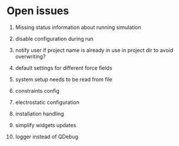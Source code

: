 # Open issues

1. Missing status information about running simulation
1. disable configuration during run

1. notify user if project name is already in use in project dir to avoid overwriting?

1. default settings for different force fields
1. system setup needs to be read from file
1. constraints config
1. electrostatic configuration
1. installation handling

1. simplify widgets updates
1. logger instead of QDebug
